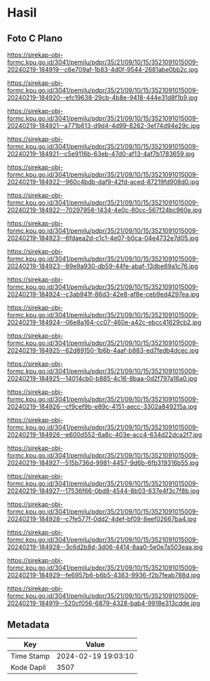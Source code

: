 # Hasil

## Foto C Plano

https://sirekap-obj-formc.kpu.go.id/3041/pemilu/pdpr/35/21/09/10/15/3521091015009-20240219-184919--c6e709af-1b83-4d0f-9544-2681abe0bb2c.jpg

https://sirekap-obj-formc.kpu.go.id/3041/pemilu/pdpr/35/21/09/10/15/3521091015009-20240219-184920--efc19638-29cb-4b8e-9418-444e31d8f1b9.jpg

https://sirekap-obj-formc.kpu.go.id/3041/pemilu/pdpr/35/21/09/10/15/3521091015009-20240219-184921--a771b613-d9d4-4d99-8262-3ef74d94e29c.jpg

https://sirekap-obj-formc.kpu.go.id/3041/pemilu/pdpr/35/21/09/10/15/3521091015009-20240219-184921--c5e9116b-63eb-47d0-af13-4af7b1783659.jpg

https://sirekap-obj-formc.kpu.go.id/3041/pemilu/pdpr/35/21/09/10/15/3521091015009-20240219-184922--960c4bdb-daf9-42fd-aced-87219fd908d0.jpg

https://sirekap-obj-formc.kpu.go.id/3041/pemilu/pdpr/35/21/09/10/15/3521091015009-20240219-184922--70297958-1434-4e0c-80cc-567f24bc960e.jpg

https://sirekap-obj-formc.kpu.go.id/3041/pemilu/pdpr/35/21/09/10/15/3521091015009-20240219-184923--6fdaea2d-c1c1-4e07-b0ca-04e4732e7d05.jpg

https://sirekap-obj-formc.kpu.go.id/3041/pemilu/pdpr/35/21/09/10/15/3521091015009-20240219-184923--89e9a930-db59-44fe-abaf-13dbe69a1c76.jpg

https://sirekap-obj-formc.kpu.go.id/3041/pemilu/pdpr/35/21/09/10/15/3521091015009-20240219-184924--c3ab941f-86d3-42e8-af8e-ceb9ed4297ea.jpg

https://sirekap-obj-formc.kpu.go.id/3041/pemilu/pdpr/35/21/09/10/15/3521091015009-20240219-184924--06e8a164-cc07-460e-a42c-ebcc41629cb2.jpg

https://sirekap-obj-formc.kpu.go.id/3041/pemilu/pdpr/35/21/09/10/15/3521091015009-20240219-184925--62d89150-1b6b-4aaf-b883-ed7fedb4dcec.jpg

https://sirekap-obj-formc.kpu.go.id/3041/pemilu/pdpr/35/21/09/10/15/3521091015009-20240219-184925--14014cb0-b885-4c16-8baa-0d2f797a16a0.jpg

https://sirekap-obj-formc.kpu.go.id/3041/pemilu/pdpr/35/21/09/10/15/3521091015009-20240219-184926--cf9cef9b-e89c-4151-aecc-3302a849215a.jpg

https://sirekap-obj-formc.kpu.go.id/3041/pemilu/pdpr/35/21/09/10/15/3521091015009-20240219-184926--e600d552-6a8c-403e-acc4-634d22dca2f7.jpg

https://sirekap-obj-formc.kpu.go.id/3041/pemilu/pdpr/35/21/09/10/15/3521091015009-20240219-184927--515b736d-9981-4457-9d6b-6fb319316b55.jpg

https://sirekap-obj-formc.kpu.go.id/3041/pemilu/pdpr/35/21/09/10/15/3521091015009-20240219-184927--17536f66-0bd8-4544-8b03-637e4f3c7f8b.jpg

https://sirekap-obj-formc.kpu.go.id/3041/pemilu/pdpr/35/21/09/10/15/3521091015009-20240219-184928--c7fe577f-0dd2-4def-bf09-8eef02667ba4.jpg

https://sirekap-obj-formc.kpu.go.id/3041/pemilu/pdpr/35/21/09/10/15/3521091015009-20240219-184928--3c6d2b8d-3d06-4414-8aa0-5e0e7a503eaa.jpg

https://sirekap-obj-formc.kpu.go.id/3041/pemilu/pdpr/35/21/09/10/15/3521091015009-20240219-184929--fe6957b6-b6b5-4383-9936-f2b7feab788d.jpg

https://sirekap-obj-formc.kpu.go.id/3041/pemilu/pdpr/35/21/09/10/15/3521091015009-20240219-184919--520cf056-6879-4328-bab4-9918e313cdde.jpg


## Metadata

| Key        | Value               |
| ---------- | ------------------- |
| Time Stamp | 2024-02-19 19:03:10 |
| Kode Dapil | 3507                |



